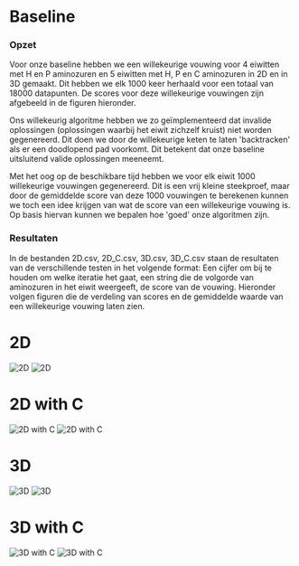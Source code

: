 # Baseline

### Opzet

Voor onze baseline hebben we een willekeurige vouwing voor 4 eiwitten met H en P aminozuren en 5 eiwitten met H, P en C aminozuren in 2D en in 3D gemaakt. Dit hebben we elk 1000 keer herhaald voor een totaal van 18000 datapunten. De scores voor deze willekeurige vouwingen zijn afgebeeld in de figuren hieronder.

Ons willekeurig algoritme hebben we zo geïmplementeerd dat invalide oplossingen (oplossingen waarbij het eiwit zichzelf kruist) niet worden gegenereerd. Dit doen we door de willekeurige keten te laten 'backtracken' als er een doodlopend pad voorkomt. Dit betekent dat onze baseline uitsluitend valide oplossingen meeneemt.

Met het oog op de beschikbare tijd hebben we voor elk eiwit 1000 willekeurige vouwingen gegenereerd. Dit is een vrij kleine steekproef, maar door de gemiddelde score van deze 1000 vouwingen te berekenen kunnen we toch een idee krijgen van wat de score van een willekeurige vouwing is. Op basis hiervan kunnen we bepalen hoe 'goed' onze algoritmen zijn.

### Resultaten

In de bestanden 2D.csv, 2D_C.csv, 3D.csv, 3D_C.csv staan de resultaten van de verschillende testen in het volgende format: Een cijfer om bij te houden om welke iteratie het gaat, een string die de volgorde van aminozuren in het eiwit weergeeft, de score van de vouwing. Hieronder volgen figuren die de verdeling van scores en de gemiddelde waarde van een willekeurige vouwing laten zien.


# 2D

![2D](data/output/baseline_plots/2D.csv/2D.csv_CPPCHPPCHPPCPPHHHHHHCCPCHPPCPCHPPHPC_plot.png)
![2D](data/output/baseline_plots/2D.csv/2D.csv_HHPHHHPHPHHHPH_plot.png)

# 2D with C

![2D with C](data/output/baseline_plots/2D_C.csv/2D_C.csv_HCPHPHPHCHHHHPCCPPHPPPHPPPPCPPPHPPPHPHHHHCHPHPHPHH_plot.png)
![2D with C](data/output/baseline_plots/2D_C.csv/2D_C.csv_PPPHHPPHHPPPPPHHHHHHHPPHHPPPPHHPPHPP_plot.png)

# 3D

![3D](data/output/baseline_plots/3D.csv/3D.csv_HCPHPCPHPCHCHPHPPPHPPPHPPPPHPCPHPPPHPHHHCCHCHCHCHH_plot.png)
![3D](data/output/baseline_plots/3D.csv/3D.csv_HPHPPHHPHPPHPHHPPHPH_plot.png)

# 3D with C

![3D with C](data/output/baseline_plots/3D_C.csv/3D_C.csv_HHPHHHPH_plot.png)
![3D with C](data/output/baseline_plots/3D_C.csv/3D_C.csv_PPCHHPPCHPPPPCHHHHCHHPPHHPPPPHHPPHPP_plot.png)